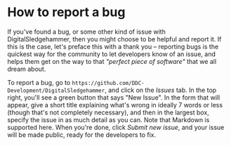 # How to report a bug

If you've found a bug, or some other kind of issue with DigitalSledgehammer, then you might choose to be helpful and report it. If this is the case, let's preface this with a thank you – reporting bugs is the quickest way for the community to let developers know of an issue, and helps them get on the way to that _"perfect piece of software"_ that we all dream about. 

To report a bug, go to `https://github.com/DDC-Development/DigitalSledgehammer`, and click on the _Issues_ tab. In the top right, you'll see a green button that says "New Issue". In the form that will appear, give a short title explaining what's wrong in ideally 7 words or less (though that's not completely necessary), and then in the largest box, specify the issue in as much detail as you can. Note that Markdown is supported here. When you're done, click _Submit new issue_, and your issue will be made public, ready for the developers to fix.
